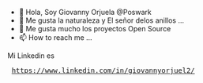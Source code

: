 - 👋 Hola, Soy Giovanny Orjuela @Poswark
- 👀 Me gusta la naturaleza y El señor delos anillos ...
- 💞️ Me gusta mucho los proyectos Open Source
- 📫 How to reach me ...

Mi Linkedin es <pre> https://www.linkedin.com/in/giovannyorjuel2/ </pre>

